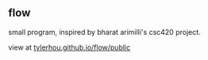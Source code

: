 flow
------

small program, inspired by bharat arimilli's csc420 project.

view at [tylerhou.github.io/flow/public](tylerhou.github.io/flow/public)
